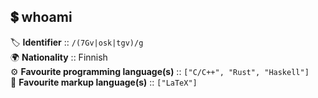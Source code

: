 ## 💲 whoami
🏷️ **Identifier** :: `/(7Gv|osk|tgv)/g`  
🌍 **Nationality** :: Finnish  
⚙️ **Favourite programming language(s)** :: `["C/C++", "Rust", "Haskell"]`  
📝 **Favourite markup language(s)** :: `["LaTeX"]`
